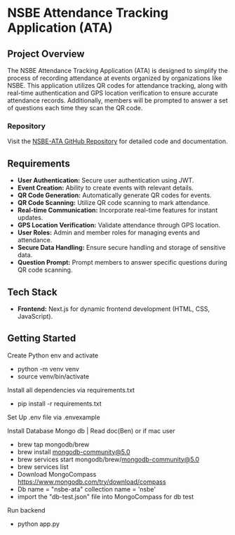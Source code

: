 # NSBE Attendance Tracking Application (ATA)

## Project Overview

The NSBE Attendance Tracking Application (ATA) is designed to simplify the process of recording attendance at events organized by organizations like NSBE. This application utilizes QR codes for attendance tracking, along with real-time authentication and GPS location verification to ensure accurate attendance records. Additionally, members will be prompted to answer a set of questions each time they scan the QR code.

### Repository

Visit the [NSBE-ATA GitHub Repository](https://github.com/ojakanbi/NSBE-ATA) for detailed code and documentation.

## Requirements

- **User Authentication:** Secure user authentication using JWT.
- **Event Creation:** Ability to create events with relevant details.
- **QR Code Generation:** Automatically generate QR codes for events.
- **QR Code Scanning:** Utilize QR code scanning to mark attendance.
- **Real-time Communication:** Incorporate real-time features for instant updates.
- **GPS Location Verification:** Validate attendance through GPS location.
- **User Roles:** Admin and member roles for managing events and attendance.
- **Secure Data Handling:** Ensure secure handling and storage of sensitive data.
- **Question Prompt:** Prompt members to answer specific questions during QR code scanning.

## Tech Stack

- **Frontend:** Next.js for dynamic frontend development (HTML, CSS, JavaScript).

## Getting Started 
Create Python env and activate 
- python -m venv venv
- source venv/bin/activate 

Install all dependencies via requirements.txt
- pip install -r requirements.txt

Set Up .env file via .envexample

Install Database Mongo db | Read doc(Ben) or if mac user  
- brew tap mongodb/brew
- brew install mongodb-community@5.0
- brew services start mongodb/brew/mongodb-community@5.0 
- brew services list
- Download MongoCompass https://www.mongodb.com/try/download/compass
- Db name = "nsbe-ata" collection name = 'nsbe'
- import the "db-test.json" file into MongoCompass for db test


Run backend
- python app.py

